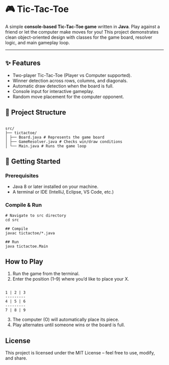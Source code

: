 # 🎮 Tic-Tac-Toe  

A simple **console-based Tic-Tac-Toe game** written in **Java**. Play against a friend or let the computer make moves for you! This project demonstrates clean object-oriented design with classes for the game board, resolver logic, and main gameplay loop.  

---

## ✨ Features  
- Two-player Tic-Tac-Toe (Player vs Computer supported).  
- Winner detection across rows, columns, and diagonals.  
- Automatic draw detection when the board is full.  
- Console input for interactive gameplay.  
- Random move placement for the computer opponent.  



## 📂 Project Structure 
```

src/
├── tictactoe/
│ ├── Board.java # Represents the game board
│ ├── GameResolver.java # Checks win/draw conditions
│ └── Main.java # Runs the game loop

```

## 🚀 Getting Started  

### Prerequisites  
- Java 8 or later installed on your machine.  
- A terminal or IDE (IntelliJ, Eclipse, VS Code, etc.)  

### Compile & Run  

```
# Navigate to src directory
cd src

## Compile
javac tictactoe/*.java

## Run
java tictactoe.Main

```
## How to Play

1. Run the game from the terminal.
2. Enter the position (1–9) where you’d like to place your X.

```

1 | 2 | 3
---------
4 | 5 | 6
---------
7 | 8 | 9

```

3. The computer (O) will automatically place its piece.
4. Play alternates until someone wins or the board is full.


## License
This project is licensed under the MIT License – feel free to use, modify, and share.


